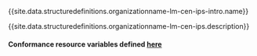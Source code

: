 {{site.data.structuredefinitions.organizationname-lm-cen-ips-intro.name}}

{{site.data.structuredefinitions.organizationname-lm-cen-ips.description}}

#### Conformance resource variables defined [here](http://wiki.hl7.org/index.php?title=IG_Publisher_Documentation#Jekyll)

